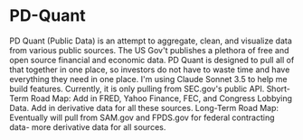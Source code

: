 # PD-Quant
PD Quant (Public Data) is an attempt to aggregate, clean, and visualize data from various public sources. The US Gov't publishes a plethora of free and open source financial and economic data. PD Quant is designed to pull all of that together in one place, so investors do not have to waste time and have everything they need in one place. 
I'm using Claude Sonnet 3.5 to help me build features. 
Currently, it is only pulling from SEC.gov's public API. 
Short-Term Road Map: Add in FRED, Yahoo Finance, FEC, and Congress Lobbying Data. Add in derivative data for all these sources.
Long-Term Road Map: Eventually will pull from SAM.gov and FPDS.gov for federal contracting data- more derivative data for all sources.
